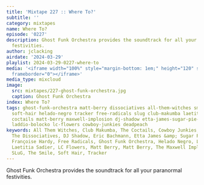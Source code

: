 ```yaml
---
title: 'Mixtape 227 :: Where To?'
subtitle: ''
category: mixtapes
name: Where To?
episode: '0227'
description: Ghost Funk Orchestra provides the soundtrack for all your paranormal
  festivities.
author: jclacking
airdate: '2024-03-29'
playlist: 2024-03-29-0227-where-to
media: '<iframe width="100%" style="margin-bottom: 1em;" height="120" src="https://www.mixcloud.com/widget/iframe/?feed=%2Flouderthanwar%2Fthe-final-hour-227-where-to-2024-03-29%2F&hide_artwork=1&hide_cover=1&light=1"
  frameborder="0"></iframe>'
media_type: mixcloud
image:
  src: mixtapes/227-ghost-funk-orchestra.jpg
  caption: Ghost Funk Orchestra
index: Where To?
tags: ghost-funk-orchestra matt-berry dissociatives all-them-witches smile francoise-hardy
  soft-hair helado-negro tracker free-radicals slug club-makumba laetitia-sadier eric-bachmann
  coctails matt-berry maxwell-implosion dj-shadow etta-james-sugar-pie-desanto os-overdoses
  laddio-bolocko lc-flowers cowboy-junkies deadpeach
keywords: All Them Witches, Club Makumba, The Coctails, Cowboy Junkies, Deadpeach,
  The Dissociatives, DJ Shadow, Eric Bachmann, Etta James &amp; Sugar Pie DeSanto,
  Françoise Hardy, Free Radicals, Ghost Funk Orchestra, Helado Negro, Laddio Bolocko,
  Laetitia Sadier, LC Flowers, Matt Berry, Matt Berry, The Maxwell Implosion, Os Overdoses,
  SLuG, The Smile, Soft Hair, Tracker
---
```

Ghost Funk Orchestra provides the soundtrack for all your paranormal festivities.
